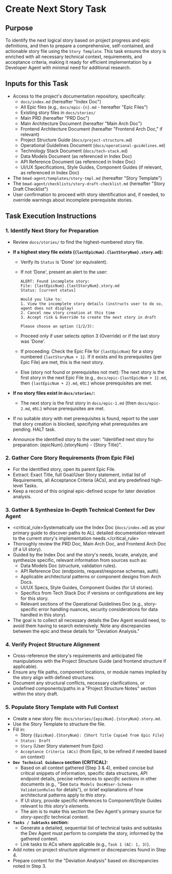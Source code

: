 # Create Next Story Task

## Purpose

To identify the next logical story based on project progress and epic definitions, and then to
prepare a comprehensive, self-contained, and actionable story file using the `Story Template`. This
task ensures the story is enriched with all necessary technical context, requirements, and
acceptance criteria, making it ready for efficient implementation by a Developer Agent with minimal
need for additional research.

## Inputs for this Task

- Access to the project's documentation repository, specifically:
  - `docs/index.md` (hereafter "Index Doc")
  - All Epic files (e.g., `docs/epic-{n}.md` - hereafter "Epic Files")
  - Existing story files in `docs/stories/`
  - Main PRD (hereafter "PRD Doc")
  - Main Architecture Document (hereafter "Main Arch Doc")
  - Frontend Architecture Document (hereafter "Frontend Arch Doc," if relevant)
  - Project Structure Guide (`docs/project-structure.md`)
  - Operational Guidelines Document (`docs/operational-guidelines.md`)
  - Technology Stack Document (`docs/tech-stack.md`)
  - Data Models Document (as referenced in Index Doc)
  - API Reference Document (as referenced in Index Doc)
  - UI/UX Specifications, Style Guides, Component Guides (if relevant, as referenced in Index Doc)
- The `bmad-agent/templates/story-tmpl.md` (hereafter "Story Template")
- The `bmad-agent/checklists/story-draft-checklist.md` (hereafter "Story Draft Checklist")
- User confirmation to proceed with story identification and, if needed, to override warnings about
  incomplete prerequisite stories.

## Task Execution Instructions

### 1. Identify Next Story for Preparation

- Review `docs/stories/` to find the highest-numbered story file.
- **If a highest story file exists (`{lastEpicNum}.{lastStoryNum}.story.md`):**

  - Verify its `Status` is 'Done' (or equivalent).
  - If not 'Done', present an alert to the user:

    ```
    ALERT: Found incomplete story:
    File: {lastEpicNum}.{lastStoryNum}.story.md
    Status: [current status]

    Would you like to:
    1. View the incomplete story details (instructs user to do so, agent does not display)
    2. Cancel new story creation at this time
    3. Accept risk & Override to create the next story in draft

    Please choose an option (1/2/3):
    ```

  - Proceed only if user selects option 3 (Override) or if the last story was 'Done'.
  - If proceeding: Check the Epic File for `{lastEpicNum}` for a story numbered
    `{lastStoryNum + 1}`. If it exists and its prerequisites (per Epic File) are met, this is the
    next story.
  - Else (story not found or prerequisites not met): The next story is the first story in the next
    Epic File (e.g., `docs/epic-{lastEpicNum + 1}.md`, then `{lastEpicNum + 2}.md`, etc.) whose
    prerequisites are met.

- **If no story files exist in `docs/stories/`:**
  - The next story is the first story in `docs/epic-1.md` (then `docs/epic-2.md`, etc.) whose
    prerequisites are met.
- If no suitable story with met prerequisites is found, report to the user that story creation is
  blocked, specifying what prerequisites are pending. HALT task.
- Announce the identified story to the user: "Identified next story for preparation:
  {epicNum}.{storyNum} - {Story Title}".

### 2. Gather Core Story Requirements (from Epic File)

- For the identified story, open its parent Epic File.
- Extract: Exact Title, full Goal/User Story statement, initial list of Requirements, all Acceptance
  Criteria (ACs), and any predefined high-level Tasks.
- Keep a record of this original epic-defined scope for later deviation analysis.

### 3. Gather & Synthesize In-Depth Technical Context for Dev Agent

- <critical_rule>Systematically use the Index Doc (`docs/index.md`) as your primary guide to
  discover paths to ALL detailed documentation relevant to the current story's implementation
  needs.</critical_rule>
- Thoroughly review the PRD Doc, Main Arch Doc, and Frontend Arch Doc (if a UI story).
- Guided by the Index Doc and the story's needs, locate, analyze, and synthesize specific, relevant
  information from sources such as:
  - Data Models Doc (structure, validation rules).
  - API Reference Doc (endpoints, request/response schemas, auth).
  - Applicable architectural patterns or component designs from Arch Docs.
  - UI/UX Specs, Style Guides, Component Guides (for UI stories).
  - Specifics from Tech Stack Doc if versions or configurations are key for this story.
  - Relevant sections of the Operational Guidelines Doc (e.g., story-specific error handling
    nuances, security considerations for data handled in this story).
- The goal is to collect all necessary details the Dev Agent would need, to avoid them having to
  search extensively. Note any discrepancies between the epic and these details for "Deviation
  Analysis."

### 4. Verify Project Structure Alignment

- Cross-reference the story's requirements and anticipated file manipulations with the Project
  Structure Guide (and frontend structure if applicable).
- Ensure any file paths, component locations, or module names implied by the story align with
  defined structures.
- Document any structural conflicts, necessary clarifications, or undefined components/paths in a
  "Project Structure Notes" section within the story draft.

### 5. Populate Story Template with Full Context

- Create a new story file: `docs/stories/{epicNum}.{storyNum}.story.md`.
- Use the Story Template to structure the file.
- Fill in:
  - Story `{EpicNum}.{StoryNum}: {Short Title Copied from Epic File}`
  - `Status: Draft`
  - `Story` (User Story statement from Epic)
  - `Acceptance Criteria (ACs)` (from Epic, to be refined if needed based on context)
- **`Dev Technical Guidance` section (CRITICAL):**
  - Based on all context gathered (Step 3 & 4), embed concise but critical snippets of information,
    specific data structures, API endpoint details, precise references to _specific sections_ in
    other documents (e.g., "See `Data Models Doc#User-Schema-ValidationRules` for details"), or
    brief explanations of how architectural patterns apply to _this story_.
  - If UI story, provide specific references to Component/Style Guides relevant to _this story's
    elements_.
  - The aim is to make this section the Dev Agent's primary source for _story-specific_ technical
    context.
- **`Tasks / Subtasks` section:**
  - Generate a detailed, sequential list of technical tasks and subtasks the Dev Agent must perform
    to complete the story, informed by the gathered context.
  - Link tasks to ACs where applicable (e.g., `Task 1 (AC: 1, 3)`).
- Add notes on project structure alignment or discrepancies found in Step 4.
- Prepare content for the "Deviation Analysis" based on discrepancies noted in Step 3.
